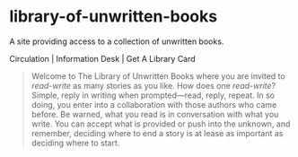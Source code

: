 # library-of-unwritten-books
A site providing access to a collection of unwritten books.

Circulation | Information Desk | Get A Library Card

> Welcome to The Library of Unwritten Books where you are invited to _read-write_ as many stories as you like. How does one _read-write_? Simple, reply in writing when prompted—read, reply, repeat. In so doing, you enter into a collaboration with those authors who came before. Be warned, what you read is in conversation with what you write. You can accept what is provided or push into the unknown, and remember, deciding where to end a story is at lease as important as deciding where to start. 
